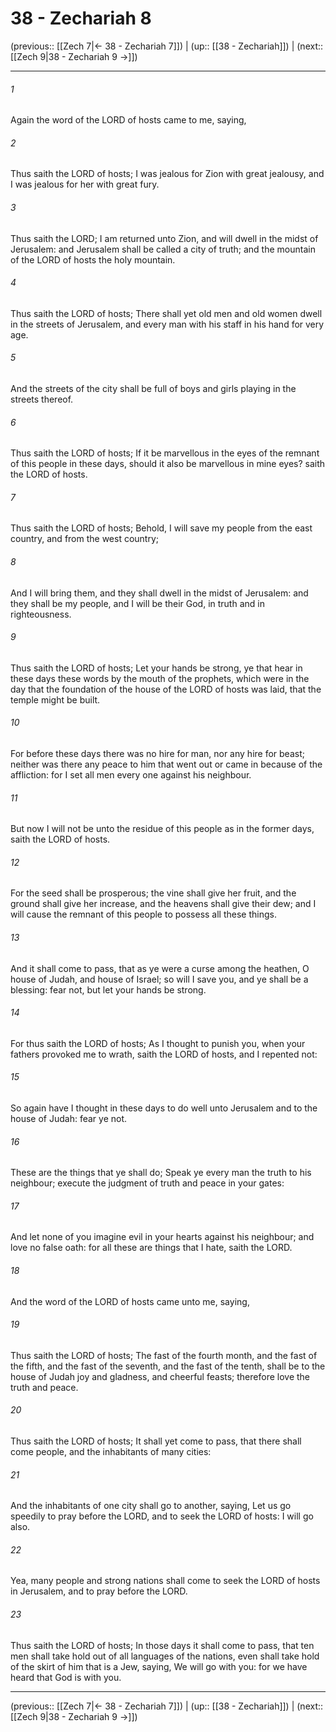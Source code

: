 # 38 - Zechariah 8

(previous:: [[Zech 7|← 38 - Zechariah 7]]) | (up:: [[38 - Zechariah]]) | (next:: [[Zech 9|38 - Zechariah 9 →]])

***


###### 1 
Again the word of the LORD of hosts came to me, saying, 

###### 2 
Thus saith the LORD of hosts; I was jealous for Zion with great jealousy, and I was jealous for her with great fury. 

###### 3 
Thus saith the LORD; I am returned unto Zion, and will dwell in the midst of Jerusalem: and Jerusalem shall be called a city of truth; and the mountain of the LORD of hosts the holy mountain. 

###### 4 
Thus saith the LORD of hosts; There shall yet old men and old women dwell in the streets of Jerusalem, and every man with his staff in his hand for very age. 

###### 5 
And the streets of the city shall be full of boys and girls playing in the streets thereof. 

###### 6 
Thus saith the LORD of hosts; If it be marvellous in the eyes of the remnant of this people in these days, should it also be marvellous in mine eyes? saith the LORD of hosts. 

###### 7 
Thus saith the LORD of hosts; Behold, I will save my people from the east country, and from the west country; 

###### 8 
And I will bring them, and they shall dwell in the midst of Jerusalem: and they shall be my people, and I will be their God, in truth and in righteousness. 

###### 9 
Thus saith the LORD of hosts; Let your hands be strong, ye that hear in these days these words by the mouth of the prophets, which were in the day that the foundation of the house of the LORD of hosts was laid, that the temple might be built. 

###### 10 
For before these days there was no hire for man, nor any hire for beast; neither was there any peace to him that went out or came in because of the affliction: for I set all men every one against his neighbour. 

###### 11 
But now I will not be unto the residue of this people as in the former days, saith the LORD of hosts. 

###### 12 
For the seed shall be prosperous; the vine shall give her fruit, and the ground shall give her increase, and the heavens shall give their dew; and I will cause the remnant of this people to possess all these things. 

###### 13 
And it shall come to pass, that as ye were a curse among the heathen, O house of Judah, and house of Israel; so will I save you, and ye shall be a blessing: fear not, but let your hands be strong. 

###### 14 
For thus saith the LORD of hosts; As I thought to punish you, when your fathers provoked me to wrath, saith the LORD of hosts, and I repented not: 

###### 15 
So again have I thought in these days to do well unto Jerusalem and to the house of Judah: fear ye not. 

###### 16 
These are the things that ye shall do; Speak ye every man the truth to his neighbour; execute the judgment of truth and peace in your gates: 

###### 17 
And let none of you imagine evil in your hearts against his neighbour; and love no false oath: for all these are things that I hate, saith the LORD. 

###### 18 
And the word of the LORD of hosts came unto me, saying, 

###### 19 
Thus saith the LORD of hosts; The fast of the fourth month, and the fast of the fifth, and the fast of the seventh, and the fast of the tenth, shall be to the house of Judah joy and gladness, and cheerful feasts; therefore love the truth and peace. 

###### 20 
Thus saith the LORD of hosts; It shall yet come to pass, that there shall come people, and the inhabitants of many cities: 

###### 21 
And the inhabitants of one city shall go to another, saying, Let us go speedily to pray before the LORD, and to seek the LORD of hosts: I will go also. 

###### 22 
Yea, many people and strong nations shall come to seek the LORD of hosts in Jerusalem, and to pray before the LORD. 

###### 23 
Thus saith the LORD of hosts; In those days it shall come to pass, that ten men shall take hold out of all languages of the nations, even shall take hold of the skirt of him that is a Jew, saying, We will go with you: for we have heard that God is with you.

***

(previous:: [[Zech 7|← 38 - Zechariah 7]]) | (up:: [[38 - Zechariah]]) | (next:: [[Zech 9|38 - Zechariah 9 →]])
